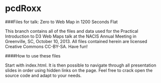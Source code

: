 pcdRoxx
=======

###Files for talk: Zero to Web Map in 1200 Seconds Flat

This branch contains all of the files and data used for the Practical Introduction to D3 Web Maps talk at the NACIS Annual Meeting in Greenville, SC, October 10, 2013. All files contained herein are licensed Creative Commons CC-BY-SA. Have fun!

####How to use these files

Start with index.html. It is then possible to navigate through all presentation slides in order using hidden links on the page. Feel free to crack open the source code and adapt to your needs.
